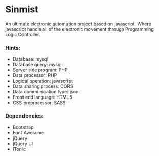 # Sinmist
An ultimate electronic automation project based on javascript. Where javascript handle all of the electronic movement through Programming Logic Controller.


### Hints:
  - Database: mysql
  - Database query: mysqli
  - Server side program: PHP
  - Data processor: PHP
  - Logical operation: javascript
  - Data sharing process: CORS
  - Data communication type: json
  - Front end language: HTML5
  - CSS preprocessor: SASS
  
  ### Dependencies:
  - Bootstrap
  - Font Awesome
  - jQuery
  - jQuery UI
  - iTonic
  
